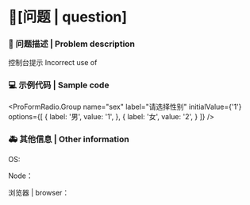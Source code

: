 # 🧐[问题 | question]

### 🧐 问题描述 | Problem description

控制台提示 Incorrect use of <label for=FORM_ELEMENT>

<!--
详细地描述问题，让大家都能理解
Describe the problem in detail so that everyone can understand it
-->

### 💻 示例代码 | Sample code

<ProFormRadio.Group
name="sex"
label="请选择性别"
initialValue={'1'}
options={[
{
label: '男',
value: '1',
},
{
label: '女',
value: '2',
}
]}
/>

<!--
一个最小可重现的代码，让开发者可以快速的定位问题
A minimal reproducible code that allows developers to quickly locate problems
-->

### 🚑 其他信息 | Other information

<!--
如截图等其他信息可以贴在这里
Other information such as screenshots can be posted here
-->

OS:

Node：

浏览器 | browser：
